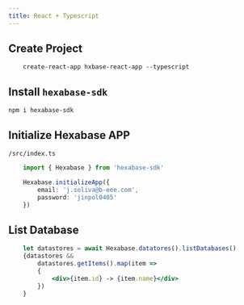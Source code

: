 ```yaml
---
title: React + Typescript
---
```


## Create Project
```
    create-react-app hxbase-react-app --typescript
```

## Install `hexabase-sdk`
```
npm i hexabase-sdk
```

## Initialize Hexabase APP
`/src/index.ts`
```ts 
    import { Hexabase } from 'hexabase-sdk'

    Hexabase.initializeApp({
        email: 'j.soliva@b-eee.com',
        password: 'jinpol0405'
    })
```

## List Database
```jsx
    let datastores = await Hexabase.datatores().listDatabases()
    {datastores &&
        datastores.getItems().map(item =>
        {
            <div>{item.id} -> {item.name}</div>
        })
    }
```